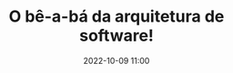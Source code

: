 ---
title: 'O bê-a-bá da arquitetura de software!'
type: palestra
speakers:
  - Marcel dos Santos
picture: /assets/images/schedule/marcel-dos-santos.png
linkedin: 
twitter: 
instagram: 
date: '2022-10-09 11:00'
rooms:
  - 1
---